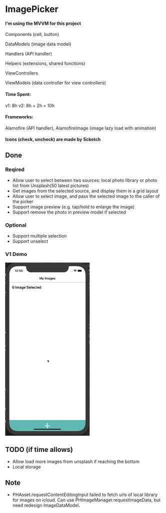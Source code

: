 # ImagePicker

#### I'm using the MVVM for this project

Components (cell, button)

DataModels (image data model)

Handlers (API handler)

Helpers (extensions, shared functions)

ViewControllers

ViewModels (data controller for view controllers)

#### Time Spent:

v1: 8h
v2: 8h + 2h = 10h

#### Frameworks:

Alamofire (API handler), AlamofireImage (image lazy load with animation)

#### Icons (check, uncheck) are made by Scketch

## Done

### Reqired

- Allow user to select between two sources: local photo library or photo list from Unsplash(50 latest pictures)
- Get images from the selected source, and display them in a grid layout
- Allow user to select image, and pass the selected image to the caller of the picker
- Support image preview (e.g. tap/hold to enlarge the image)
- Support remove the photo in preview model if selected

### Optional

- Support multiple selection
- Support unselect

### V1 Demo

<img src='https://github.com/sine27/ImagePicker/blob/master/v1.gif?raw=true' title='image picker' width='270' alt='Video Walkthrough' />

## TODO (if time allows)

- Allow load more images from unsplash if reaching the bottom
- Local storage

## Note

- PHAsset.requestContentEditingInput failed to fetch urls of local library for images on icloud. Can use PHImageManager.requestImageData, but need redesign ImageDataModel.
